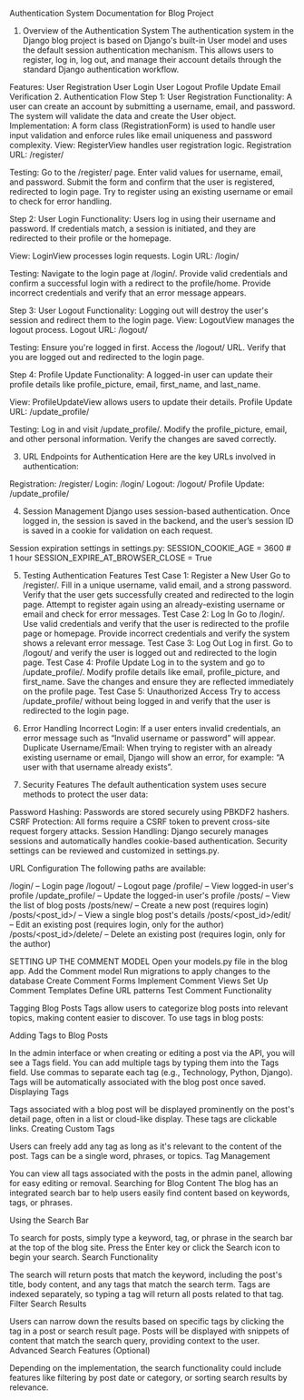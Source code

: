 Authentication System Documentation for Blog Project
1. Overview of the Authentication System
The authentication system in the Django blog project is based on Django's built-in User model and uses the default session authentication mechanism. This allows users to register, log in, log out, and manage their account details through the standard Django authentication workflow.

Features:
User Registration
User Login
User Logout
Profile Update
Email Verification
2. Authentication Flow
Step 1: User Registration
Functionality: A user can create an account by submitting a username, email, and password. The system will validate the data and create the User object.
Implementation: A form class (RegistrationForm) is used to handle user input validation and enforce rules like email uniqueness and password complexity.
View: RegisterView handles user registration logic.
Registration URL: /register/

Testing:
Go to the /register/ page.
Enter valid values for username, email, and password.
Submit the form and confirm that the user is registered, redirected to login page.
Try to register using an existing username or email to check for error handling.

Step 2: User Login
Functionality: Users log in using their username and password. If credentials match, a session is initiated, and they are redirected to their profile or the homepage.

View: LoginView processes login requests.
Login URL: /login/

Testing:
Navigate to the login page at /login/.
Provide valid credentials and confirm a successful login with a redirect to the profile/home.
Provide incorrect credentials and verify that an error message appears.

Step 3: User Logout
Functionality: Logging out will destroy the user's session and redirect them to the login page.
View: LogoutView manages the logout process.
Logout URL: /logout/

Testing:
Ensure you're logged in first.
Access the /logout/ URL.
Verify that you are logged out and redirected to the login page.

Step 4: Profile Update
Functionality: A logged-in user can update their profile details like profile_picture, email, first_name, and last_name.

View: ProfileUpdateView allows users to update their details.
Profile Update URL: /update_profile/

Testing:
Log in and visit /update_profile/.
Modify the profile_picture, email, and other personal information.
Verify the changes are saved correctly.

3. URL Endpoints for Authentication
Here are the key URLs involved in authentication:

Registration: /register/
Login: /login/
Logout: /logout/
Profile Update: /update_profile/

4. Session Management
Django uses session-based authentication. Once logged in, the session is saved in the backend, and the user’s session ID is saved in a cookie for validation on each request.

Session expiration settings in settings.py:
SESSION_COOKIE_AGE = 3600  # 1 hour
SESSION_EXPIRE_AT_BROWSER_CLOSE = True

5. Testing Authentication Features
Test Case 1: Register a New User
Go to /register/.
Fill in a unique username, valid email, and a strong password.
Verify that the user gets successfully created and redirected to the login page.
Attempt to register again using an already-existing username or email and check for error messages.
Test Case 2: Log In
Go to /login/.
Use valid credentials and verify that the user is redirected to the profile page or homepage.
Provide incorrect credentials and verify the system shows a relevant error message.
Test Case 3: Log Out
Log in first.
Go to /logout/ and verify the user is logged out and redirected to the login page.
Test Case 4: Profile Update
Log in to the system and go to /update_profile/.
Modify profile details like email, profile_picture, and first_name.
Save the changes and ensure they are reflected immediately on the profile page.
Test Case 5: Unauthorized Access
Try to access /update_profile/ without being logged in and verify that the user is redirected to the login page.

6. Error Handling
Incorrect Login: If a user enters invalid credentials, an error message such as “Invalid username or password” will appear.
Duplicate Username/Email: When trying to register with an already existing username or email, Django will show an error, for example: “A user with that username already exists”.

7. Security Features
The default authentication system uses secure methods to protect the user data:

Password Hashing: Passwords are stored securely using PBKDF2 hashers.
CSRF Protection: All forms require a CSRF token to prevent cross-site request forgery attacks.
Session Handling: Django securely manages sessions and automatically handles cookie-based authentication.
Security settings can be reviewed and customized in settings.py.


URL Configuration
The following paths are available:

/login/ – Login page
/logout/ – Logout page
/profile/ – View logged-in user's profile
/update_profile/ – Update the logged-in user's profile
/posts/ – View the list of blog posts
/posts/new/ – Create a new post (requires login)
/posts/<post_id>/ – View a single blog post's details
/posts/<post_id>/edit/ – Edit an existing post (requires login, only for the author)
/posts/<post_id>/delete/ – Delete an existing post (requires login, only for the author)

SETTING UP THE COMMENT MODEL
Open your models.py file in the blog app.
Add the Comment model
Run migrations to apply changes to the database
Create Comment Forms
Implement Comment Views
Set Up Comment Templates
Define URL patterns
Test Comment Functionality

Tagging Blog Posts
Tags allow users to categorize blog posts into relevant topics, making content easier to discover. To use tags in blog posts:

Adding Tags to Blog Posts

In the admin interface or when creating or editing a post via the API, you will see a Tags field.
You can add multiple tags by typing them into the Tags field. Use commas to separate each tag (e.g., Technology, Python, Django).
Tags will be automatically associated with the blog post once saved.
Displaying Tags

Tags associated with a blog post will be displayed prominently on the post's detail page, often in a list or cloud-like display. These tags are clickable links.
Creating Custom Tags

Users can freely add any tag as long as it's relevant to the content of the post. Tags can be a single word, phrases, or topics.
Tag Management

You can view all tags associated with the posts in the admin panel, allowing for easy editing or removal.
Searching for Blog Content
The blog has an integrated search bar to help users easily find content based on keywords, tags, or phrases.

Using the Search Bar

To search for posts, simply type a keyword, tag, or phrase in the search bar at the top of the blog site.
Press the Enter key or click the Search icon to begin your search.
Search Functionality

The search will return posts that match the keyword, including the post's title, body content, and any tags that match the search term.
Tags are indexed separately, so typing a tag will return all posts related to that tag.
Filter Search Results

Users can narrow down the results based on specific tags by clicking the tag in a post or search result page.
Posts will be displayed with snippets of content that match the search query, providing context to the user.
Advanced Search Features (Optional)

Depending on the implementation, the search functionality could include features like filtering by post date or category, or sorting search results by relevance.






